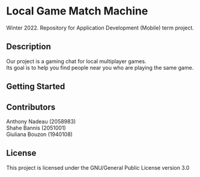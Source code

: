 # Local Game Match Machine

Winter 2022. Repository for Application Development (Mobile) term project.

## Description

Our project is a gaming chat for local multiplayer games. <br>
Its goal is to help you find people near you who are playing the same game.

## Getting Started

## Contributors

Anthony Nadeau (2058983) <br>
Shahe Bannis (2051001) <br>
Giuliana Bouzon (1940108)

## License

This project is licensed under the GNU/General Public License version 3.0
